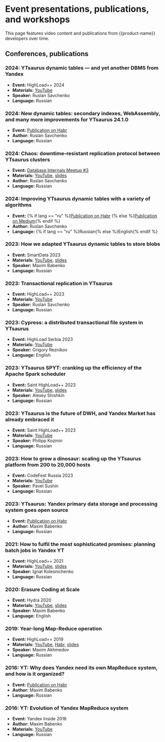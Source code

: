 # Event presentations, publications, and workshops

This page features video content and publications from {{product-name}} developers over time.

## Conferences, publications

### 2024: YTsaurus dynamic tables — and yet another DBMS from Yandex
- **Event:** HighLoad++ 2024
- **Materials:** [YouTube](https://youtu.be/Zik0TXOHcmY)
- **Speaker:** Ruslan Savchenko
- **Language:** Russian

### 2024: New dynamic tables: secondary indexes, WebAssembly, and many more improvements for YTsaurus 24.1.0
- **Event:** [Publication on Habr](https://habr.com/ru/companies/yandex/articles/857708/)
- **Author:** Ruslan Savchenko
- **Language:** Russian

### 2024: Chaos: downtime-resistant replication protocol between YTsaurus clusters
- **Event:** [Database Internals Meetup #3](https://databaseinternals.timepad.ru/event/2873648/)
- **Materials:** [YouTube](https://www.youtube.com/live/iwA-vzD_5cQ?t=5917s), [slides](https://drive.google.com/file/d/1vAWBLzSBg7q-bGmHzXv0ney6dOSnMZX4/view?usp=sharing)
- **Author:** Ruslan Savchenko
- **Language:** Russian

### 2024: Improving YTsaurus dynamic tables with a variety of algorithms
- **Event:** {% if lang == "ru" %}[Publication on Habr](https://medium.com/yandex/improving-ytsaurus-dynamic-tables-with-a-variety-of-algorithms-6c0a75a912c5) {% else %}[Publication on Medium](https://medium.com/yandex/improving-ytsaurus-dynamic-tables-with-a-variety-of-algorithms-6c0a75a912c5){% endif %}
- **Author:** Ruslan Savchenko
- **Language:** {% if lang == "ru" %}Russian{% else %}English{% endif %}

### 2023: How we adapted YTsaurus dynamic tables to store blobs
- **Event:** SmartData 2023
- **Materials:** [YouTube](https://youtu.be/HNGqS-aLIwE?si=N25wy3LoOTnC_1bA), [slides](https://squidex.jugru.team/api/assets/srm/ec041918-139a-418d-b5e7-0a268c9b2336/smartdata-2023.pdf)
- **Speaker:** Maxim Babenko
- **Language:** Russian

### 2023: Transactional replication in YTsaurus
- **Event:** HighLoad++ 2023
- **Materials:** [YouTube](https://youtu.be/grNyiJrPE3w)
- **Speaker:** Ruslan Savchenko
- **Language:** Russian

### 2023: Cypress: a distributed transactional file system in YTsaurus
- **Event:** HighLoad Serbia 2023
- **Materials:** [YouTube](https://www.youtube.com/watch?v=7FsrQyd5yx0)
- **Speaker:** Grigory Reznikov
- **Language:** English

### 2023: YTsaurus SPYT: cranking up the efficiency of the Apache Spark scheduler
- **Event:** Saint HighLoad++ 2023
- **Materials:** [YouTube](https://www.youtube.com/watch?v=Gk9K1NkYCww), [slides](https://bit.ly/3PdCyQc)
- **Speaker:** Alexey Shishkin
- **Language:** Russian

### 2023: YTsaurus is the future of DWH, and Yandex Market has already embraced it
- **Event:** Saint HighLoad++ 2023
- **Materials:** [YouTube](https://www.youtube.com/watch?v=dDaQCNFaYvI)
- **Speaker:** Philipp Kozmin
- **Language:** Russian

### 2023: How to grow a dinosaur: scaling up the YTsaurus platform from 200 to 20,000 hosts
- **Event:** CodeFest Russia 2023
- **Materials:** [YouTube](https://www.youtube.com/watch?v=CLUS_HokzI0)
- **Speaker:** Pavel Sushin
- **Language:** Russian

### 2023: YTsaurus: Yandex primary data storage and processing system goes open source
- **Event:** [Publication on Habr](https://habr.com/ru/companies/yandex/articles/721526/)
- **Author:** Maxim Babenko
- **Language:** Russian

### 2021: How to fulfil the most sophisticated promises: planning batch jobs in Yandex YT
- **Event:** HighLoad++ 2021
- **Materials:** [YouTube](https://www.youtube.com/watch?v=Uv-IcGZSRpk), [slides](https://drive.google.com/file/d/1MvroDgNHSw4OeQR5D2XzZ2sLMRCaxigY/view)
- **Speaker:** Ignat Kolesnichenko
- **Language:** Russian

### 2020: Erasure Coding at Scale
- **Event:** Hydra 2020
- **Materials:** [YouTube](https://www.youtube.com/watch?v=URAm-bbst-o), [slides](https://assets.ctfassets.net/oxjq45e8ilak/3xPcIZlk28eJfMuqmjQzLL/e94ada176f20dae5f117fe0221aa897c/Erasure_Coding_At_Scale.pdf)
- **Speaker:** Maxim Babenko
- **Language:** English

### 2019: Year-long Map-Reduce operation
- **Event:** HighLoad++ 2019
- **Materials:** [YouTube](https://www.youtube.com/watch?v=l9AEVamDuWA), [Habr](https://habr.com/ru/company/yandex/blog/530304/), [slides](https://drive.google.com/file/d/133yc42WDUB2Vs6dyWsUyQ8YfWy2RYuxi/view)
- **Speaker:** Maxim Akhmedov
- **Language:** Russian

### 2016: YT: Why does Yandex need its own MapReduce system, and how is it organized?
- **Event:** [Publication on Habr](https://habr.com/ru/company/yandex/blog/311104/)
- **Author:** Maxim Babenko
- **Language:** Russian

### 2016: YT: Evolution of Yandex MapReduce system
- **Event:** Yandex Inside 2016
- **Author:** Maxim Babenko
- **Materials:** [YouTube](https://www.youtube.com/watch?v=VQGfH0sZi18)
- **Language:** Russian
